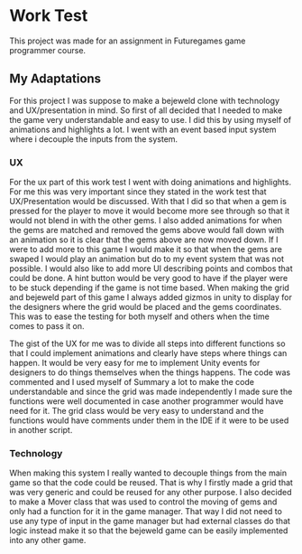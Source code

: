 # Work Test
This project was made for an assignment in Futuregames game programmer course.

## My Adaptations
For this project I was suppose to make a bejeweld clone with technology and UX/presentation in mind. So first of all decided that I needed to make the game very understandable and easy to use. I did this by using myself of animations and highlights a lot. I went with an event based input system where i decouple the inputs from the system. 

### UX
For the ux part of this work test I went with doing animations and highlights. For me this was very important since they stated in the work test that UX/Presentation would be discussed. With that I did so that when a gem is pressed for the player to move it would become more see through so that it would not blend in with the other gems. I also added animations for when the gems are matched and removed the gems above would fall down with an animation so it is clear that the gems above are now moved down. If I were to add more to this game I would make it so that when the gems are swaped I would play an animation but do to my event system that was not possible. I would also like to add more UI describing points and combos that could be done. A hint button would be very good to have if the player were to be stuck depending if the game is not time based. When making the grid and bejeweld part of this game I always added gizmos in unity to display for the designers where the grid would be placed and the gems coordinates. This was to ease the testing for both myself and others when the time comes to pass it on. 

The gist of the UX for me was to divide all steps into different functions so that I could implement animations and clearly have steps where things can happen. It would be very easy for me to implement Unity events for designers to do things themselves when the things happens.
The code was commented and I used myself of Summary a lot to make the code understandable and since the grid was made independently I made sure the functions were well documented in case another programmer would have need for it. The grid class would be very easy to understand and the functions would have comments under them in the IDE if it were to be used in another script. 

### Technology
When making this system I really wanted to decouple things from the main game so that the code could be reused. That is why I firstly made a grid that was very generic and could be reused for any other purpose. 
I also decided to make a Mover class that was used to control the moving of gems and only had a function for it in the game manager. That way I did not need to use any type of input in the game manager but had external classes do that logic instead make it so that the bejeweld game can be easily implemented into any other game.
